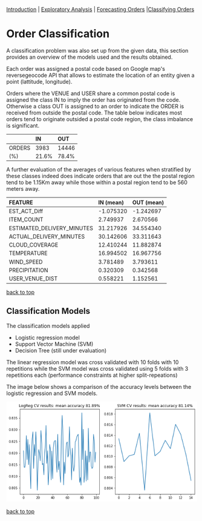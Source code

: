 [Introduction](./../../index.md) | [Exploratory Analysis](./../pages/data_exploration.md) | [Forecasting Orders](./../pages/order_forecasting.md) |[Classifying Orders](./../pages/order_classification.md)

# Order Classification

A classification problem was also set up from the given data, this
section provides an overview of the models used and the results
obtained.

Each order was assigned a postal code based on Google map's
reversegeocode API that allows to estimate the location of an entity
given a point (lattitude, longitude).

Orders where the VENUE and USER share a common postal code is assigned
the class IN to imply the order has originated from the
code. Otherwise a class OUT is assigned to an order to indicate the
ORDER is received from outside the postal code. The table below
indicates most orders tend to originate outsided a postal code region,
the class imbalance is significant.

|	| IN | OUT |
|:------|:---|:----|
| ORDERS| 3983 | 14446 |
| (%)   | 21.6%| 78.4% |

A further evaluation of the averages of various features when
stratified by these classes indeed does indicate orders that are out
the the postal region tend to be 1.15Km away while those within a
postal region tend to be 560 meters away.

|   FEATURE   	      | IN (mean) | OUT (mean)|
|:--------------------|:----------|:----------|
| EST_ACT_Diff		     | -1.075320  | -1.242697 |
| ITEM_COUNT		     |2.749937 	  | 2.670566 |
| ESTIMATED_DELIVERY_MINUTES | 	31.217926 | 34.554340 |
| ACTUAL_DELIVERY_MINUTES    | 	30.142606 | 33.311643 |
| CLOUD_COVERAGE 	     | 12.410244  |11.882874 |
| TEMPERATURE 		     | 16.994502  |16.967756 |
| WIND_SPEED 		     | 3.781489	  |3.793611 |
| PRECIPITATION 	     | 0.320309   |0.342568 |
| USER_VENUE_DIST 	     |0.558221 	  |1.152561 |

[back to top](./../pages/order_classification.md)


## Classification Models
The classification models applied
- Logistic regression model
- Support Vector Machine (SVM)
- Decision Tree (still under evaluation)

The linear regression model was cross validated with 10 folds with 10
repetitions while the SVM model was cross validated using 5 folds with
3 repetitions each (performance constraints at higher
split-repeations)

The image below shows a comparison of the accuracy levels between the
logistic regression and SVM models.

![lr_svm_acc](../images/lr_svm_acc.png)

[back to top](./../pages/order_classification.md)

